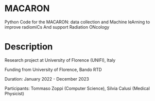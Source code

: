 # MACARON
Python Code for the MACARON: data collection and Machine leArning to improve radiomiCs And support Radiation ONcology

# Description

Research project at University of Florence (UNIFI), Italy

Funding from University of Florence, Bando RTD

Duration: January 2022 - December 2023

Participants: Tommaso Zoppi (Computer Science), Silvia Calusi (Medical Physicist)
